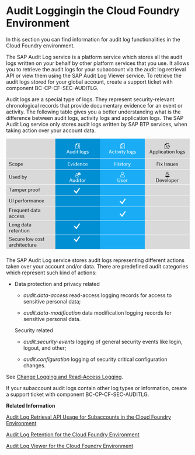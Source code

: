 <!-- loiof92c86ab11f6474ea5579d839051c334 -->

# Audit Loggingin the Cloud Foundry Environment

In this section you can find information for audit log functionalities in the  Cloud Foundry environment.

The SAP Audit Log service is a platform service which stores all the audit logs written on your behalf by other platform services that you use. It allows you to retrieve the audit logs for your subaccount via the audit log retrieval API or view them using the SAP Audit Log Viewer service. To retrieve the audit logs stored for your global account, create a support ticket with component BC-CP-CF-SEC-AUDITLG.

Audit logs are a special type of logs. They represent security-relevant chronological records that provide documentary evidence for an event or activity. The following table gives you a better understanding what is the difference between audit logs, activity logs and application logs. The SAP Audit Log service only stores audit logs written by SAP BTP services, when taking action over your account data.

![](images/Log_type_differences_325f42d.png)

The SAP Audit Log service stores audit logs representing different actions taken over your account and/or data. There are predefined audit categories which represent such kind of actions:

-   Data protection and privacy related

    -   *audit.data-access* read-access logging records for access to sensitive personal data;

    -   *audit.data-modification* data modification logging records for sensitive personal data.


    Security related

    -   *audit.security-events* logging of general security events like login, logout, and other;

    -   *audit.configuration* logging of security critical configuration changes.



See [Change Logging and Read-Access Logging](../60-security/change-logging-and-read-access-logging-93fac8d.md).

If your subaccount audit logs contain other log types or information, create a support ticket with component BC-CP-CF-SEC-AUDITLG.

**Related Information**  


[Audit Log Retrieval API Usage for Subaccounts in the Cloud Foundry Environment](audit-log-retrieval-api-usage-for-subaccounts-in-the-cloud-foundry-environment-30ece35.md "The audit log retrieval API allows you to retrieve the audit logs for your SAP BTP Cloud Foundry environment subaccount. It provides the audit log results as a collection of JSON entities.")

[Audit Log Retention for the Cloud Foundry Environment](audit-log-retention-for-the-cloud-foundry-environment-adaefa6.md "The audit log data stored for your account will be retained for 90 days, after which it will be deleted.")

[Audit Log Viewer for the Cloud Foundry Environment](audit-log-viewer-for-the-cloud-foundry-environment-e3baa5f.md "The SAP Audit Log Viewer service displays the audit logs for your Cloud Foundry account, produced by SAP applications and services you’ve subscribed to.")

